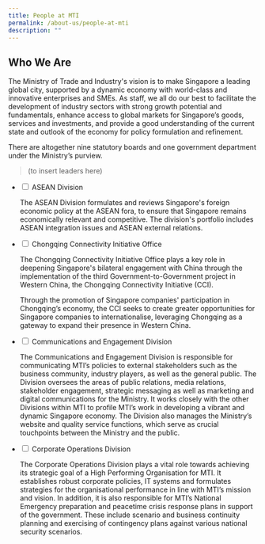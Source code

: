 ```yaml
---
title: People at MTI
permalink: /about-us/people-at-mti
description: ""
---
```

## Who We Are

The Ministry of Trade and Industry's vision is to make Singapore a leading global city, supported by a dynamic economy with world-class and innovative enterprises and SMEs. As staff, we all do our best to facilitate the development of industry sectors with strong growth potential and fundamentals, enhance access to global markets for Singapore’s goods, services and investments, and provide a good understanding of the current state and outlook of the economy for policy formulation and refinement.

There are altogether nine statutory boards and one government department under the Ministry’s purview.

> (to insert leaders here)

<ul class="jekyllcodex_accordion">
  <li>
    <input type="checkbox" id="accordion1">
			<label for="accordion1">ASEAN Division</label>
    <div>
      <p>The ASEAN Division formulates and reviews Singapore's foreign economic policy at the ASEAN fora, to ensure that Singapore remains economically relevant and competitive. The division's portfolio includes ASEAN integration issues and ASEAN external relations. </p>      
    </div>
  </li>
	<li>
    <input type="checkbox" id="accordion2">
    <label for="accordion2">Chongqing Connectivity Initiative Office</label>
    <div>
      <p>The Chongqing Connectivity Initiative Office plays a key role in deepening Singapore's bilateral engagement with China through the implementation of the third Government-to-Government project in Western China, the Chongqing Connectivity Initiative (CCI).</p>
      <p>Through the promotion of Singapore companies' participation in Chongqing’s economy, the CCI seeks to create greater opportunities for Singapore companies to internationalise, leveraging Chongqing as a gateway to expand their presence in Western China.</p>
    </div>
  </li>
	<li>
    <input type="checkbox" id="accordion3">
    <label for="accordion3">Communications and Engagement Division</label>
    <div>
			<p>The Communications and Engagement Division is responsible for communicating MTI’s policies to external stakeholders such as the business community, industry players, as well as the general public. The Division oversees the areas of public relations, media relations, stakeholder engagement, strategic messaging as well as marketing and digital communications for the Ministry. It works closely with the other Divisions within MTI to profile MTI’s work in developing a vibrant and dynamic Singapore economy. The Division also manages the Ministry’s website and quality service functions, which serve as crucial touchpoints between the Ministry and the public.</p>      
    </div>
  </li>
	<li>
    <input type="checkbox" id="accordion4">
    <label for="accordion4">Corporate Operations Division</label>
    <div>
			<p>The Corporate Operations Division plays a vital role towards achieving its strategic goal of a High Performing Organisation for MTI. It establishes robust corporate policies, IT systems and formulates strategies for the organisational performance in line with MTI’s mission and vision. In addition, it is also responsible for MTI’s National Emergency preparation and peacetime crisis response plans in support of the government. These include scenario and business continuity planning and exercising of contingency plans against various national security scenarios.</p>
    </div>
  </li>
</ul>